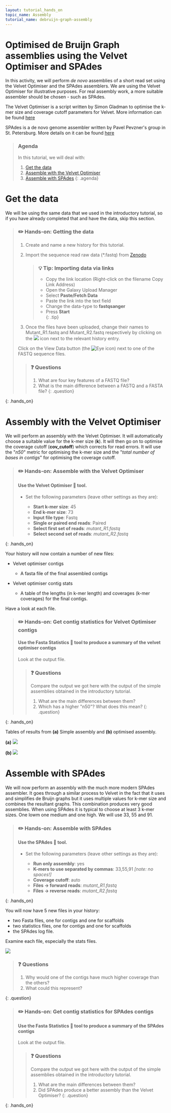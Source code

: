 ```yaml
---
layout: tutorial_hands_on
topic_name: Assembly
tutorial_name: debruijn-graph-assembly
---
```


# Optimised de Bruijn Graph assemblies using the Velvet Optimiser and SPAdes
In this activity, we will perform *de novo* assemblies of a short read set using the Velvet Optimiser and the SPAdes assemblers. We are using the Velvet Optimiser for illustrative purposes. For real assembly work, a more suitable assembler should be chosen - such as SPAdes.

The Velvet Optimiser is a script written by Simon Gladman to optimise the k-mer size and coverage cutoff parameters for Velvet. More information can be found [here](http://github.com/slugger70/VelvetOptimiser)

SPAdes is a de novo genome assembler written by Pavel Pevzner's group in St. Petersburg. More details on it can be found [here](http://cab.spbu.ru/software/spades/)



> ### Agenda
>
> In this tutorial, we will deal with:
>
> 1. [Get the data](#get-the-data)
> 2. [Assemble with the Velvet Optimiser](#assemble-with-the-velvet-optimiser)
> 3. [Assemble with SPAdes](#assemble-with-spades)
> {: .agenda}

# Get the data

We will be using the same data that we used in the introductory tutorial, so if you have already completed that and have the data, skip this section.

> ### :pencil2: Hands-on: Getting the data
>
> 1. Create and name a new history for this tutorial.
> 2. Import the sequence read raw data (\*.fastq) from [Zenodo](https://doi.org/10.5281/zenodo.582600)
>
>    > ### :bulb: Tip: Importing data via links
>    >
>    > * Copy the link location (Right-click on the filename <i class="fa fa-long-arrow-right"></i> Copy Link Address)
>    > * Open the Galaxy Upload Manager
>    > * Select **Paste/Fetch Data**
>    > * Paste the link into the text field
>    > * Change the data-type to **fastqsanger**
>    > * Press **Start**    
>    {: .tip}
>
>
> 3. Once the files have been uploaded, change their names to Mutant_R1.fastq and Mutant_R2.fastq respectively by clicking on the ![](../images/edit_file.png) icon next to the relevant history entry.
>
> Click on the View Data button (the ![Eye icon](../images/eye.png)) next to one of the FASTQ sequence files.
>
>    > ### :question: Questions
>    >
>    > 1. What are four key features of a FASTQ file?
>    > 2. What is the main difference between a FASTQ and a FASTA file?
>    {: .question}
>
>
{: .hands_on}

# Assembly with the Velvet Optimiser

We will perform an assembly with the Velvet Optimiser. It will automatically choose a suitable value for the k-mer size (**k**). It will then go on to optimise the coverage cutoff (**cov_cutoff**) which corrects for read errors. It will use the "*n50*" metric for optimising the k-mer size and the "*total number of bases in contigs*" for optimising the coverage cutoff.

> ### :pencil2: Hands-on: Assemble with the Velvet Optimiser
>
> #### Use the **Velvet Optimiser** :wrench: tool.
>
> - Set the following parameters (leave other settings as they are):
>
>    - **Start k-mer size**: 45
>    - **End k-mer size**: 73
>    - **Input file type**: Fastq
>    - **Single or paired end reads**: Paired
>    - **Select first set of reads**: *mutant_R1.fastq*  
>    - **Select second set of reads**: *mutant_R2.fastq*
>
{: .hands_on}

Your history will now contain a number of new files:

* Velvet optimiser contigs
  * A fasta file of the final assembled contigs
  

* Velvet optimiser contig stats
  * A table of the lengths (in k-mer length) and coverages (k-mer coverages) for the final contigs.
  
Have a look at each file.


> ### :pencil2: Hands-on: Get contig statistics for Velvet Optimiser contigs  
>
> #### Use the **Fasta Statistics** :wrench: tool to produce a summary of the velvet optimiser contigs
>
> Look at the output file.
>
>    > ### :question: Questions
>    >
>    > Compare the output we got here with the output of the simple assemblies obtained in the introductory tutorial.
>    > 1. What are the main differences between them?
>    > 2. Which has a higher "n50"? What does this mean?
>    {: .question}
>
{: .hands_on}

Tables of results from **(a)** Simple assembly and **(b)** optimised assembly.

**(a)** ![](../images/image12.png)

**(b)** ![](../images/optstats.png)

# Assemble with SPAdes

We will now perform an assembly with the much more modern SPAdes assembler. It goes through a similar process to Velvet in the fact that it uses and simplifies de Bruijn graphs but it uses multiple values for k-mer size and combines the resultant graphs. This combination produces very good assemblies. When using SPAdes it is typical to choose at least 3 k-mer sizes. One lowm one medium and one high. We will use 33, 55 and 91.

> ### :pencil2: Hands-on: Assemble with SPAdes
>
> #### Use the **SPAdes** :wrench: tool.
>
> - Set the following parameters (leave other settings as they are):
>
>    - **Run only assembly**: yes
>    - **K-mers to use separated by commas**: 33,55,91 *[note: no spaces!]*
>    - **Coverage cutoff**: auto
>    - **Files -> forward reads**: *mutant_R1.fastq*  
>    - **Files -> reverse reads**: *mutant_R2.fastq*
>
{: .hands_on}

You will now have 5 new files in your history:

* two Fasta files, one for contigs and one for scaffolds
* two statistics files, one for contigs and one for scaffolds
* the SPAdes log file.

Examine each file, especially the stats files.

![](../images/contig_stats.png)

> ### :question: Questions
>
> 1. Why would one of the contigs have much higher coverage than the others?
> 2. What could this represent?
>
{: .question}


> ### :pencil2: Hands-on: Get contig statistics for SPAdes contigs    
>
>
> #### Use the **Fasta Statistics** :wrench: tool to produce a summary of the SPAdes contigs
>
> Look at the output file.
>
>    > ### :question: Questions
>    >
>    > Compare the output we got here with the output of the simple assemblies obtained in the introductory tutorial.
>    > 1. What are the main differences between them?
>    > 2. Did SPAdes produce a better assembly than the Velvet Optimiser?
>    {: .question}
>
{: .hands_on}
